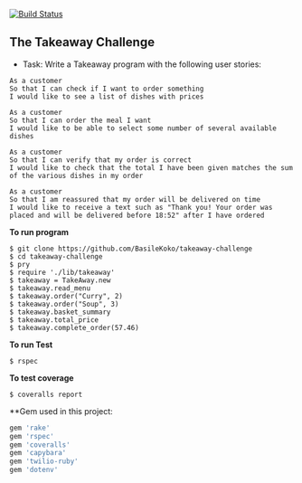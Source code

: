 [![Build
Status](https://travis-ci.org/travis-ci/travis-web.svg?branch=master)](https://travis-ci.org/travis-ci/travis-web)

## The Takeaway Challenge
- Task: Write a Takeaway program with the following user stories:
```
As a customer
So that I can check if I want to order something
I would like to see a list of dishes with prices

As a customer
So that I can order the meal I want
I would like to be able to select some number of several available dishes

As a customer
So that I can verify that my order is correct
I would like to check that the total I have been given matches the sum of the various dishes in my order

As a customer
So that I am reassured that my order will be delivered on time
I would like to receive a text such as "Thank you! Your order was placed and will be delivered before 18:52" after I have ordered
```

**To run program**
```
$ git clone https://github.com/BasileKoko/takeaway-challenge
$ cd takeaway-challenge
$ pry
$ require './lib/takeaway'
$ takeaway = TakeAway.new
$ takeaway.read_menu
$ takeaway.order("Curry", 2)
$ takeaway.order("Soup", 3)
$ takeaway.basket_summary
$ takeaway.total_price
$ takeaway.complete_order(57.46)

```
**To run Test**
```
$ rspec
```

**To test coverage**
```
$ coveralls report
```

**Gem used in this project:
```ruby
gem 'rake'
gem 'rspec'
gem 'coveralls'
gem 'capybara'
gem 'twilio-ruby'
gem 'dotenv'
```
